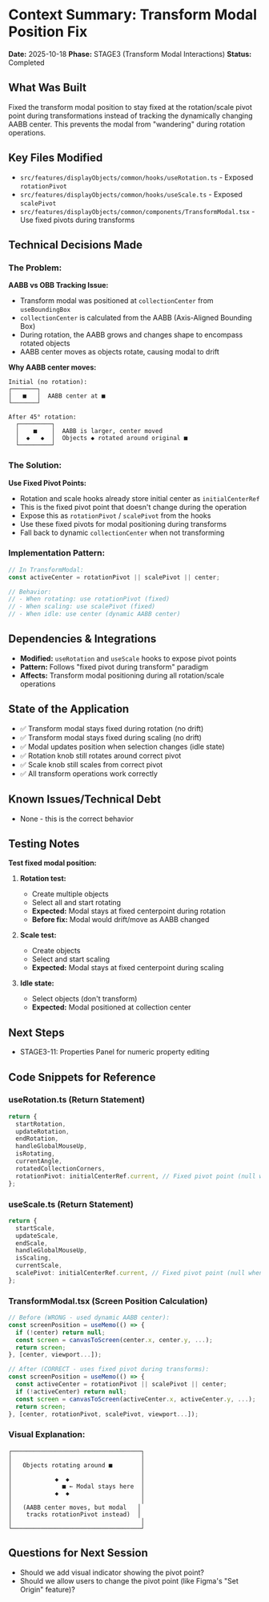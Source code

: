 # Context Summary: Transform Modal Position Fix
**Date:** 2025-10-18
**Phase:** STAGE3 (Transform Modal Interactions)
**Status:** Completed

## What Was Built
Fixed the transform modal position to stay fixed at the rotation/scale pivot point during transformations instead of tracking the dynamically changing AABB center. This prevents the modal from "wandering" during rotation operations.

## Key Files Modified
- `src/features/displayObjects/common/hooks/useRotation.ts` - Exposed `rotationPivot`
- `src/features/displayObjects/common/hooks/useScale.ts` - Exposed `scalePivot`
- `src/features/displayObjects/common/components/TransformModal.tsx` - Use fixed pivots during transforms

## Technical Decisions Made

### The Problem:
**AABB vs OBB Tracking Issue:**
- Transform modal was positioned at `collectionCenter` from `useBoundingBox`
- `collectionCenter` is calculated from the AABB (Axis-Aligned Bounding Box)
- During rotation, the AABB grows and changes shape to encompass rotated objects
- AABB center moves as objects rotate, causing modal to drift

**Why AABB center moves:**
```
Initial (no rotation):
┌───────┐
│   ■   │  AABB center at ■
└───────┘

After 45° rotation:
  ┌─────────┐
  │    ■    │  AABB is larger, center moved
  │  ◆   ◆  │  Objects ◆ rotated around original ■
  └─────────┘
```

### The Solution:
**Use Fixed Pivot Points:**
- Rotation and scale hooks already store initial center as `initialCenterRef`
- This is the fixed pivot point that doesn't change during the operation
- Expose this as `rotationPivot` / `scalePivot` from the hooks
- Use these fixed pivots for modal positioning during transforms
- Fall back to dynamic `collectionCenter` when not transforming

### Implementation Pattern:
```typescript
// In TransformModal:
const activeCenter = rotationPivot || scalePivot || center;

// Behavior:
// - When rotating: use rotationPivot (fixed)
// - When scaling: use scalePivot (fixed)
// - When idle: use center (dynamic AABB center)
```

## Dependencies & Integrations
- **Modified:** `useRotation` and `useScale` hooks to expose pivot points
- **Pattern:** Follows "fixed pivot during transform" paradigm
- **Affects:** Transform modal positioning during all rotation/scale operations

## State of the Application
- ✅ Transform modal stays fixed during rotation (no drift)
- ✅ Transform modal stays fixed during scaling (no drift)
- ✅ Modal updates position when selection changes (idle state)
- ✅ Rotation knob still rotates around correct pivot
- ✅ Scale knob still scales from correct pivot
- ✅ All transform operations work correctly

## Known Issues/Technical Debt
- None - this is the correct behavior

## Testing Notes
**Test fixed modal position:**
1. **Rotation test:**
   - Create multiple objects
   - Select all and start rotating
   - **Expected:** Modal stays at fixed centerpoint during rotation
   - **Before fix:** Modal would drift/move as AABB changed

2. **Scale test:**
   - Create objects
   - Select and start scaling
   - **Expected:** Modal stays at fixed centerpoint during scaling

3. **Idle state:**
   - Select objects (don't transform)
   - **Expected:** Modal positioned at collection center

## Next Steps
- STAGE3-11: Properties Panel for numeric property editing

## Code Snippets for Reference

### useRotation.ts (Return Statement)
```typescript
return {
  startRotation,
  updateRotation,
  endRotation,
  handleGlobalMouseUp,
  isRotating,
  currentAngle,
  rotatedCollectionCorners,
  rotationPivot: initialCenterRef.current, // Fixed pivot point (null when not rotating)
};
```

### useScale.ts (Return Statement)
```typescript
return {
  startScale,
  updateScale,
  endScale,
  handleGlobalMouseUp,
  isScaling,
  currentScale,
  scalePivot: initialCenterRef.current, // Fixed pivot point (null when not scaling)
};
```

### TransformModal.tsx (Screen Position Calculation)
```typescript
// Before (WRONG - used dynamic AABB center):
const screenPosition = useMemo(() => {
  if (!center) return null;
  const screen = canvasToScreen(center.x, center.y, ...);
  return screen;
}, [center, viewport...]);

// After (CORRECT - uses fixed pivot during transforms):
const screenPosition = useMemo(() => {
  const activeCenter = rotationPivot || scalePivot || center;
  if (!activeCenter) return null;
  const screen = canvasToScreen(activeCenter.x, activeCenter.y, ...);
  return screen;
}, [center, rotationPivot, scalePivot, viewport...]);
```

### Visual Explanation:
```
┌────────────────────────────────────┐
│                                    │
│   Objects rotating around ■        │
│                                    │
│            ◆  ◆                    │
│              ■ ← Modal stays here  │
│            ◆  ◆                    │
│                                    │
│   (AABB center moves, but modal   │
│    tracks rotationPivot instead)  │
│                                    │
└────────────────────────────────────┘
```

## Questions for Next Session
- Should we add visual indicator showing the pivot point?
- Should we allow users to change the pivot point (like Figma's "Set Origin" feature)?

